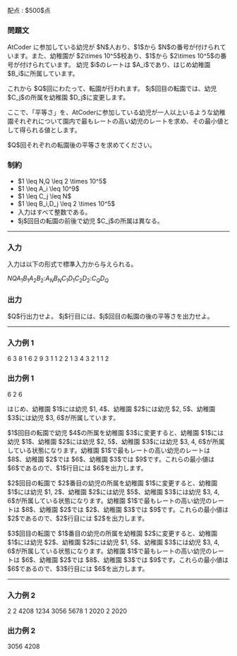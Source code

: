 
<div>

<span>

<span>

<p>
配点 : $500$点
</p>

<div>

<section>

### **問題文**

<p>
AtCoder に参加している幼児が $N$人おり、$1$から $N$の番号が付けられています。また、幼稚園が $2\times 10^5$校あり、$1$から $2\times 10^5$の番号が付けられています。
幼児 $i$のレートは $A_i$であり、はじめ幼稚園 $B_i$に所属しています。
</p>

<p>
これから $Q$回にわたって、転園が行われます。
$j$回目の転園では、幼児 $C_j$の所属を幼稚園 $D_j$に変更します。
</p>

<p>
ここで、「平等さ」を、AtCoderに参加している幼児が一人以上いるような幼稚園それぞれについて園内で最もレートの高い幼児のレートを求め、その最小値として得られる値とします。
</p>

<p>
$Q$回それぞれの転園後の平等さを求めてください。
</p>

</section>

</div>

<div>

<section>

### **制約**

<ul>

<li>
$1 \leq N,Q \leq 2 \times 10^5$
</li>

<li>
$1 \leq A_i \leq 10^9$
</li>

<li>
$1 \leq C_j \leq N$
</li>

<li>
$1 \leq B_i,D_j \leq 2 \times 10^5$
</li>

<li>
入力はすべて整数である。
</li>

<li>
$j$回目の転園の前後で幼児 $C_j$の所属は異なる。
</li>

</ul>

</section>

</div>

---

<div>

<div>

<section>

### **入力**

<p>
入力は以下の形式で標準入力から与えられる。
</p>

<div>

$N$$Q$$A_1$$B_1$$A_2$$B_2$$:$$A_N$$B_N$$C_1$$D_1$$C_2$$D_2$$:$$C_Q$$D_Q$
</div>

</section>

</div>

<div>

<section>

### **出力**

<p>
$Q$行出力せよ。
$j$行目には、$j$回目の転園の後の平等さを出力せよ。
</p>

</section>

</div>

</div>

---

<div>

<section>

### **入力例 1**

<div>

6 3
8 1
6 2
9 3
1 1
2 2
1 3
4 3
2 1
1 2

</div>

</section>

</div>

<div>

<section>

### **出力例 1**

<div>

6
2
6

</div>

<p>
はじめ、幼稚園 $1$には幼児 $1, 4$、幼稚園 $2$には幼児 $2, 5$、幼稚園 $3$には幼児 $3, 6$が所属しています。
</p>

<p>
$1$回目の転園で幼児 $4$の所属を幼稚園 $3$に変更すると、幼稚園 $1$には幼児 $1$、幼稚園 $2$には幼児 $2, 5$、幼稚園 $3$には幼児 $3, 4, 6$が所属している状態になります。幼稚園 $1$で最もレートの高い幼児のレートは $8$、幼稚園 $2$では $6$、幼稚園 $3$では $9$です。これらの最小値は $6$であるので、$1$行目には $6$を出力します。
</p>

<p>
$2$回目の転園で $2$番目の幼児の所属を幼稚園 $1$に変更すると、幼稚園 $1$には幼児 $1, 2$、幼稚園 $2$には幼児 $5$、幼稚園 $3$には幼児 $3, 4, 6$が所属している状態になります。幼稚園 $1$で最もレートの高い幼児のレートは $8$、幼稚園 $2$では $2$、幼稚園 $3$では $9$です。これらの最小値は $2$であるので、$2$行目には $2$を出力します。
</p>

<p>
$3$回目の転園で $1$番目の幼児の所属を幼稚園 $2$に変更すると、幼稚園 $1$には幼児 $2$、幼稚園 $2$には幼児 $1, 5$、幼稚園 $3$には幼児 $3, 4, 6$が所属している状態になります。幼稚園 $1$で最もレートの高い幼児のレートは $6$、幼稚園 $2$では $8$、幼稚園 $3$では $9$です。これらの最小値は $6$であるので、$3$行目には $6$を出力します。
</p>

</section>

</div>

---

<div>

<section>

### **入力例 2**

<div>

2 2
4208 1234
3056 5678
1 2020
2 2020

</div>

</section>

</div>

<div>

<section>

### **出力例 2**

<div>

3056
4208

</div>

</section>

</div>

</span>

</span>

</div>
